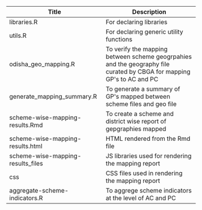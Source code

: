 | Title | Description | 
| ----- | ----------- |
| libraries.R | For declaring libraries	|
| utils.R |	For declaring generic utility functions  |
| odisha_geo_mapping.R | To verify the mapping between scheme geogrpahies and the geography file curated by CBGA for mapping GP's to AC and PC	|
| generate_mapping_summary.R | To generate a summary of GP's mapped between scheme files and geo file 	|
| scheme-wise-mapping-results.Rmd | To create a scheme and district wise report of gepgraphies mapped	|
| scheme-wise-mapping-results.html |	HTML rendered from the Rmd file |
| scheme-wise-mapping-results_files | JS libraries used for rendering the mapping report	|
| css |	CSS files used in rendering the mapping report |
| aggregate-scheme-indicators.R | To aggrege scheme indicators at the level of AC and PC 	|
